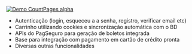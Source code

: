 [![Demo CountPages alpha](presentation.png)](https://www.youtube.com/watch?v=ek1j272iAmc)

- Autenticação (login, esqueceu a a senha, registro, verificar email etc)
- Carrinho utilizando cookies e sincronização automática com o BD
- APIs do PagSeguro para geração de boletos integrada
- Base para integração com pagamento em cartão de crédito pronta
- Diversas outras funcionalidades
